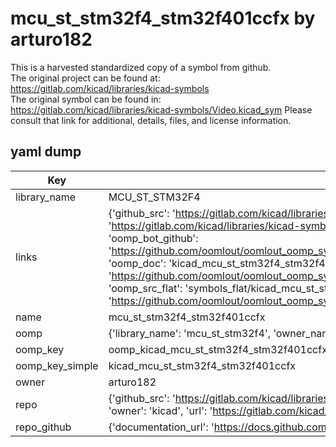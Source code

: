 # mcu_st_stm32f4_stm32f401ccfx by arturo182  
This is a harvested standardized copy of a symbol from github.  
The original project can be found at:  
https://gitlab.com/kicad/libraries/kicad-symbols  
The original symbol can be found in:
https://gitlab.com/kicad/libraries/kicad-symbols/Video.kicad_sym
Please consult that link for additional, details, files, and license information.  
## yaml dump  
| Key | Value |  
| --- | --- |  
| library_name | MCU_ST_STM32F4 |  
| links | {'github_src': 'https://gitlab.com/kicad/libraries/kicad-symbols/Video.kicad_sym', 'github_src_repo': 'https://gitlab.com/kicad/libraries/kicad-symbols', 'oomp_bot': 'kicad_mcu_st_stm32f4_stm32f401ccfx/working', 'oomp_bot_github': 'https://github.com/oomlout/oomlout_oomp_symbol_bot/tree/main/kicad_mcu_st_stm32f4_stm32f401ccfx/working', 'oomp_doc': 'kicad_mcu_st_stm32f4_stm32f401ccfx/working', 'oomp_doc_github': 'https://github.com/oomlout/oomlout_oomp_symbol_doc/tree/main/kicad_mcu_st_stm32f4_stm32f401ccfx/working', 'oomp_src_flat': 'symbols_flat/kicad_mcu_st_stm32f4_stm32f401ccfx/working', 'oomp_src_flat_github': 'https://github.com/oomlout/oomlout_oomp_symbol_src/tree/main/kicad_mcu_st_stm32f4_stm32f401ccfx/working'} |  
| name | mcu_st_stm32f4_stm32f401ccfx |  
| oomp | {'library_name': 'mcu_st_stm32f4', 'owner_name': 'kicad', 'symbol_name': 'mcu_st_stm32f4_stm32f401ccfx'} |  
| oomp_key | oomp_kicad_mcu_st_stm32f4_stm32f401ccfx |  
| oomp_key_simple | kicad_mcu_st_stm32f4_stm32f401ccfx |  
| owner | arturo182 |  
| repo | {'github_src': 'https://gitlab.com/kicad/libraries/kicad-symbols/Video.kicad_sym', 'name': 'libraries/kicad-symbols', 'owner': 'kicad', 'url': 'https://gitlab.com/kicad/libraries/kicad-symbols'} |  
| repo_github | {'documentation_url': 'https://docs.github.com/rest/repos/repos#get-a-repository', 'message': 'Not Found'} |  

